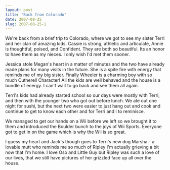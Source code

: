 ```yaml
---
layout: post
title: "Back from Colorado"
date: 2007-08-25
slug: 2007-08-25-1
---
```


We&apos;re back from a brief trip to Colorado, where we got to see my sister Terri and her clan of amazing kids.  Cassie is strong, athletic and articulate, Annie is thoughtful, poised, and Confident.  They are both so beautiful. Its an honor to have them as my nieces.  I only wish I&apos;d met them sooner. 

 Jessica stole Megan&apos;s heart in a matter of minutes and the two have already made plans for many visits in the future.  She is a spite fire with energy that reminds me of my big sister.  Finally Wheeler is a charming boy with so much Cutherell Character!  All the kids are well behaved and the house is a bundle of energy.  I can&apos;t wait to go back and see them all again.

Terri&apos;s kids had already started school so our days were mostly with Terri, and then with the younger two who got out before lunch.  We ate out one night for sushi, but the next two were easier to just hang out and cook and continue to get to know each other and for Terri and I to reminisce. 

We managed to get our hands on a Wii before we left so we brought it to them and introduced the Boulder bunch to the joys of Wii Sports. Everyone got to get in on the game which is why the Wii is so great.

I guess my heart and Jack&apos;s though goes to Terri&apos;s new dog Marsha - a lovable mutt who reminds me so much of Ripley I&apos;m actually grieving a bit now that I&apos;m home.  I love Oso and Little Guy but Ripley was such a love of our lives, that we still have pictures of her grizzled face up all over the house.  
